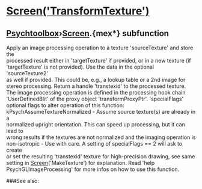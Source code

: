 # [Screen('TransformTexture')](Screen-TransformTexture) 
## [Psychtoolbox](Pyschtoolbox)&#8250;[Screen](Screen).{mex*} subfunction


Apply an image processing operation to a texture 'sourceTexture' and store the  
processed result either in 'targetTexture' if provided, or in a new texture (if  
'targetTexture' is not provided). Use the data in the optional 'sourceTexture2'  
as well if provided. This could be, e.g., a lookup table or a 2nd image for  
stereo processing. Return a handle 'transtexid' to the processed texture.  
The image processing operation is defined in the processing hook chain  
'UserDefinedBlit' of the proxy object 'transformProxyPtr'. 'specialFlags'  
optional flags to alter operation of this function:  
kPsychAssumeTextureNormalized - Assume source texture(s) are already in a  
normalized upright orientation. This can speed up processing, but it can lead to  
wrong results if the textures are not normalized and the imaging operation is  
non-isotropic - Use with care. A setting of specialFlags == 2 will ask to create  
or set the resulting 'transtexid' texture for high-precision drawing, see same  
setting in [Screen](Screen)('MakeTexture') for explanation. Read 'help  
PsychGLImageProcessing' for more infos on how to use this function.  


###See also:

